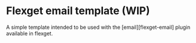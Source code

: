 # Flexget email template (WIP)

A simple template intended to be used with the [email][flexget-email] plugin available in flexget.
